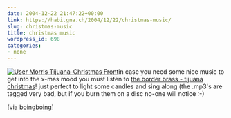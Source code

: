 ```yaml
---
date: 2004-12-22 21:47:22+00:00
link: https://habi.gna.ch/2004/12/22/christmas-music/
slug: christmas-music
title: christmas music
wordpress_id: 698
categories:
- none
---
```



[![ User Morris Tijuana-Christmas Front](https://habi.gna.ch/blog/images/_user_morris_tijuana-christmas_front-tm.jpg)](https://habi.gna.ch/blog/images/_user_morris_tijuana-christmas_front.jpg)in case you need some nice music to get into the x-mas mood you must listen to [the border brass - tijuana christmas](http://nexus.colum.edu/user/morris/tijuanaxmas.htm)! just perfect to light some candles and sing along (the .mp3's are tagged very bad, but if you burn them on a disc no-one will notice :-)



[via [boingboing](https://boingboing.net/2004/12/21/tijuana_christmas_mp.html)]

